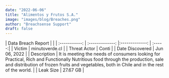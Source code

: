 ```yaml
---
date: "2022-06-06"
title: "Alimentos y Frutos S.A."
image: "images/blog/Breaches.png"
author: "Breachsense Support"
draft: false
---
```


| Data Breach Report         |              | 
| :-----------: | :-------------:   |:-------------:    | :-----:|
| Victim    | minutoverde.cl      | 
| Threat Actor    | Conti      | 
| Date Discovered    | Jun 06, 2022      | 
| Description    | It is meeting the needs of consumers looking for Practical, Rich and Functionally Nutritious food through the production, sale and distribution of frozen fruits and vegetables, both in Chile and in the rest of the world.      | 
| Leak Size    | 27.67 GB      | 

